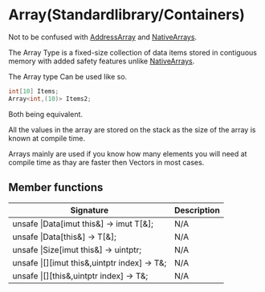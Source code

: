 # Array(Standardlibrary/Containers)

Not to be confused with [AddressArray](../../SyntaxAndSeamantics/Concepts/AddressArray.md) and [NativeArrays](../../SyntaxAndSeamantics/Concepts/NativeArrarys.md).

The Array Type is a fixed-size collection of data items stored in contiguous memory with added safety features unlike [NativeArrays](../../SyntaxAndSeamantics/Concepts/NativeArrarys.md).

The Array type Can be used like so.

```cpp
int[10] Items;
Array<int,(10)> Items2;
```
Both being equivalent.

All the values in the array are stored on the stack as the size of the array is known at compile time. 

Arrays mainly are used if you know how many elements you will need at compile time as thay are faster then Vectors in most cases.

## Member functions


|  Signature |  Description
 --- | --- |
unsafe \|Data[imut this&] -> imut T[&]; | N/A
unsafe \|Data[this&] -> T[&]; | N/A
unsafe \|Size[imut this&] -> uintptr; | N/A
unsafe \|[][imut this&,uintptr index] -> T&; | N/A
unsafe \|[][this&,uintptr index] -> T&; | N/A 
